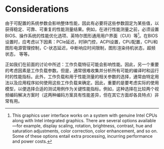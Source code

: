 # Considerations
由于可配置的系统参数会影响整体性能，因此有必要将这些参数固定为某些值，以获得稳定、可靠、可重复的性能测量结果。例如，在进行性能测量之前，必须设置BIOS、操作系统的性能优化选项、英特尔图形通用用户界面（CUI）等[^1]。在BIOS设置时，应考虑以下因素：PCIe延迟，时钟门控，ACPI设置，CPU配置，CPU和图形电源管理控制，C-状态延迟，中断响应时间限制，图形渲染待机状态，超频状态， 等等。

正如我们在前面的讨论中所述：工作负载特征可能会影响性能。因此，另一个重要的考虑因素是工作负载参数。但是，通常很难收集并分析所有可能的编译时和运行时的性能指标。此外，工作负载和用于性能测量的相关参数的选择，通常由特定用法以及应用程序如何使用这些工作负载来确定。因此，重要的是要考虑实际的使用模型，以便选择合适的测试用例作为关键性能指标。例如，这种选择在比较两个视频编码解决方案时（这两种编码方案具有性能差异，但在其它方面却各具特点）非常有用。

[^1]: This graphics user interface works on a system with genuine Intel CPUs along with Intel integrated graphics. There are several options available—for example, display scaling, rotation, brightness, contrast, hue and saturation adjustments, color correction, color enhancement, and so on. Some of these options entail extra processing, incurring performance and power costs.